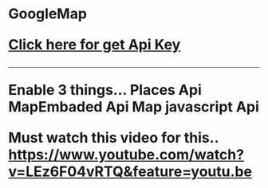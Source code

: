 <h1>
GoogleMap

<a href="https://console.developers.google.com/flows/enableapi?apiid=maps_android_backend&keyType=CLIENT_SIDE_ANDROID&r=88:96:69:E3:0A:F9:78:D8:82:15:09:6E:F3:0E:E6:EE:96:A9:7A:2A%3Bcom.hsnlearning.mymap">Click here for get Api Key </a>


--------------------
Enable 3 things...
Places Api
MapEmbaded Api 
Map javascript Api

Must watch this video for this..
https://www.youtube.com/watch?v=LEz6F04vRTQ&feature=youtu.be
